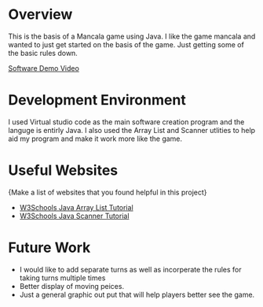 # Overview

This is the basis of a Mancala game using Java. I like the game mancala and wanted to just get started on the basis of the game. Just getting some of the basic rules down.

[Software Demo Video](http://youtu.be/XsrrfAeuom4)

# Development Environment

I used Virtual studio code as the main software creation program and the languge is entirly Java. I also used the Array List and Scanner utlities to help aid my program and make it work more like the game.

# Useful Websites

{Make a list of websites that you found helpful in this project}
* [W3Schools Java Array List Tutorial](https://www.w3schools.com/java/java_arraylist.asp)
* [W3Schools Java Scanner Tutorial](https://www.w3schools.com/java/java_user_input.aspe)

# Future Work

* I would like to add separate turns as well as incorperate the rules for taking turns multiple times
* Better display of moving peices.
* Just a general graphic out put that will help players better see the game.